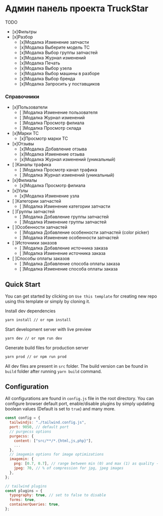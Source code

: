 # Админ панель проекта TruckStar

TODO
- [x]Фильтры
- [x]Разбор
	- [x]Модалка Изменение запчасти
	- [x]Модалка Выберите модель ТС
	- [x]Модалка Выбор группы запчастей
	- [x]Модалка Журнал изменений
	- [x]Модалка Печать
  - [x]Модалка Выбор узела
  - [x]Модалка Выбор машины в разборе
  - [x]Модалка Выбор бренда
  - [x]Модалка Запросить у поставщиков

### Справочники
- [x]Пользователи
	- [ ]Модалка Изменение пользователя
	- [ ]Модалка Журнал изменений
	- [ ]Модалка Просмотр филиала
	- [ ]Модалка Просмотр склада
- [x]Марки ТС
	- [x]Просмотр марки ТС
- [x]Отзывы
	- [x]Модалка Добавление отзыва
	- [x]Модалка Изменение отзыва
	- [x]Модалка Журнал изменений (уникальный)
- [ ]Каналы трафика
	- [ ]Модалка Просмотр канал трафика
	- [ ]Модалка Журнал изменений (уникальный)
- [x]Филиалы
	- [x]Модалка Просмотр филиала
- [x]Узлы
	- [x]Модалка Изменение узла
- [ ]Категории запчастей
	- [ ]Модалка Изменение категории запчасти
- [ ]Группы запчастей
	- [ ]Модалка Добавление группы запчастей
  - [ ]Модалка Изменение группы запчастей
- [ ]Особенности запчастей
	- [ ]Модалка Добавление особенности запчастей (color picker)
  - [ ]Модалка Изменение особенности запчастей
- [ ]Источники заказов
	- [ ]Модалка Добавление источника заказа
  - [ ]Модалка Изменение источника заказа
- [ ]Способы оплаты заказов
	- [ ]Модалка Добавление способа оплаты заказа
  - [ ]Модалка Изменение способа оплаты заказа

	
## Quick Start

You can get started by clicking on `Use this template` for creating new repo using this template or simply by cloning it.

Install dev dependencies

```sh
yarn install // or npm install
```

Start development server with live preview

```sh
yarn dev // or npm run dev
```

Generate build files for production server

```sh
yarn prod // or npm run prod
```

All dev files are present in `src` folder. The build version can be found in `build` folder after running `yarn build` command.

## Configuration

All configurations are found in `config.js` file in the root directory. You can configure browser default port, enable/disable plugins by simply updating boolean values (Default is set to `true`) and many more.

```js
const config = {
  tailwindjs: "./tailwind.config.js",
  port: 9050, // default port
  // purgecss options
  purgecss: {
    content: ["src/**/*.{html,js,php}"],
    ...
  },
  // imagemin options for image optimizations
  imagemin: {
    png: [0.7, 0.7], // range between min (0) and max (1) as quality - 70% with current values for png images,
    jpeg: 70, // % of compression for jpg, jpeg images
  },
};

// tailwind plugins
const plugins = {
  typography: true, // set to false to disable
  forms: true,
  containerQueries: true,
};

```